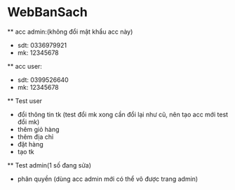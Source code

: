 # WebBanSach
** acc admin:(không đổi mật khẩu acc này)
- sdt: 0336979921 
- mk: 12345678

** acc user: 
- sdt: 0399526640
- mk: 12345678

** Test user
- đổi thông tin tk (test đổi mk xong cần đổi lại như cũ, nên tạo acc mới test đổi mk)
- thêm giỏ hàng
- thêm địa chỉ
- đặt hàng
- tạo tk

** Test admin(1 số đang sửa)
- phân quyền (dùng acc admin mới có thể vô được trang admin)

            
